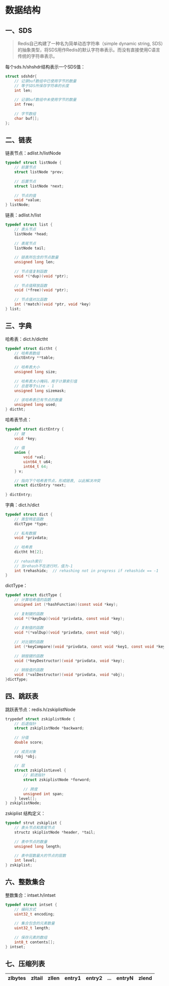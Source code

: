 # 数据结构

## 一、SDS

> Redis自己构建了一种名为简单动态字符串（simple dynamic string, SDS）的抽象类型，将SDS用作Redis的默认字符串表示。而没有直接使用C语言传统的字符串表示。

每个sds.h/shshdr结构表示一个SDS值：

```c
struct sdshdr{
	// 记录buf数组中已使用字节的数量
	// 等于SDS所保存字符串的长度
	int len;
	
	// 记录buf数组中未使用字节的数量
	int free;
	
	// 字节数组
	char buf[];	
};
```



## 二、链表

链表节点：adlist.h/listNode

```c
typedef struct listNode {
	// 前置节点
	struct listNode *prev;
	
	// 后置节点
	struct listNode *next;
	
	// 节点的值
	void *value;
} listNode;
```

链表：adlist.h/list

```c
typedef struct list {
    // 表头节点
    listNode *head;
    
    // 表尾节点
    listNode tail;
    
    // 链表所包含的节点数量
    unsigned long len;
    
    // 节点值复制函数
    void *(*dup)(void *ptr);
    
    // 节点值释放函数
    void (*free)(void *ptr);
    
    // 节点值对比函数
    int (*match)(void *ptr, void *key)
} list;
```



## 三、字典

哈希表：dict.h/dictht

```c
typedef struct dictht {
    // 哈希表数组
    dictEntry **table;
    
    // 哈希表大小
    unsigned long size;
    
    // 哈希表大小掩码，用于计算索引值
    // 总是等于size - 1
    unsigned long sizemask;
    
    // 该哈希表已有节点的数量
    unsigned long used;
} dictht;
```

哈希表节点：

```c
typedef struct dictEntry {
    // 键
    void *key;
    
    // 值
    union {
        void *val;
        uint64_t u64;
        int64_t 64;
    } v;
    
    // 指向下个哈希表节点，形成链表, 以此解决冲突
    struct dictEntry *next;
    
} dictEntry;
```

字典：dict.h/dict

```c
typedef struct dict {
    // 类型特定函数
    dictType *type;
    
    // 私有数据
    void *privdata;
    
    // 哈希表
    dictht ht[2];
    
    // rehash索引
    // 当rehash不在进行时，值为-1
    int trehashidx;  // rehashing not in progress if rehashidx == -1
}
```

dictType：

```c
typedef struct dictType {
    // 计算哈希值的函数
    unsigned int (*hashFunction)(const void *key);
    
    // 复制键的函数
    void *(*keyDup)(void *privdata, const void *key);
    
    // 复制值的函数
    void *(*valDup)(void *privdata, const void *obj);
    
    // 对比键的函数
    int (*keyCompare)(void *privdata, const void *key1, const void *key2);
    
    // 销毁键的函数
    void (*keyDestructor)(void *privdata, void *key);
    
    // 销毁值的函数
    void (*valDestructor)(void *privdata, void *obj);
}dictType;
```



## 四、跳跃表

跳跃表节点：redis.h/zskiplistNode

```c
trypedef struct zskiplistNode {
    // 后退指针
    struct zskiplistNode *backward;
    
    // 分值
    double score;
    
    // 成员对象
    robj *obj;
    
    // 层
    struct zskiplistLevel {
        // 前进指针
        struct zskiplistNode *forword;
        
        // 跨度
        unsigned int span;
    } level[];
} zskiplistNode;
```

zskiplist 结构定义：

```c
typedef strut zskiplist {
	// 表头节点和表尾节点
    structz skiplistNode *header, *tail;
    
    // 表中节点的数量
    unsigned long length;
    
    // 表中层数最大的节点的层数
    int level;
} zskiplist;
```



## 六、整数集合

整数集合：intset.h/intset

```c
typedef struct intset {
    // 编码方式
    uint32_t encoding;
    
    // 集合包含的元素数量
    uint32_t length;
    
    // 保存元素的数组
    int8_t contents[];
} intset;
```



## 七、压缩列表

| zlbytes | zltail | zllen | entry1 | entry2 | ...  | entryN | zlend |
| ------- | ------ | ----- | ------ | ------ | ---- | ------ | ----- |

